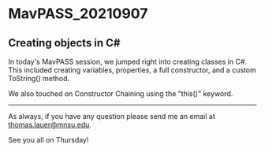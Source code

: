 # MavPASS_20210907

## Creating objects in C#

In today's MavPASS session, we jumped right into creating classes in C#.
This included creating variables, properties, a full constructor, and a custom ToString() method.

We also touched on Constructor Chaining using the "this()" keyword.

<hr>

As always, if you have any question please send me an email at thomas.lauer@mnsu.edu.

See you all on Thursday!
